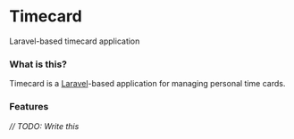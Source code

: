 # Timecard
Laravel-based timecard application

### What is this?

Timecard is a [Laravel](https://laravel.com)-based application for managing personal time cards.

### Features

_// TODO: Write this_
